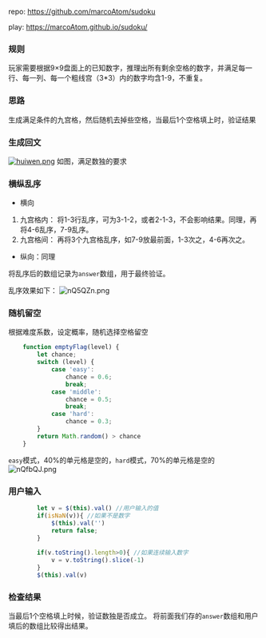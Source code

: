 
repo: https://github.com/marcoAtom/sudoku

play: https://marcoAtom.github.io/sudoku/

### 规则
玩家需要根据9×9盘面上的已知数字，推理出所有剩余空格的数字，并满足每一行、每一列、每一个粗线宫（3*3）内的数字均含1-9，不重复。
### 思路
生成满足条件的九宫格，然后随机去掉些空格，当最后1个空格填上时，验证结果
### 生成回文
[![huiwen.png](https://s2.ax1x.com/2019/09/07/nQWLUf.png)](https://imgchr.com/i/nQWLUf)
如图，满足数独的要求
### 横纵乱序
- 横向
1. 九宫格内：
将1-3行乱序，可为3-1-2，或者2-1-3，不会影响结果。同理，再将4-6乱序，7-9乱序。
2. 九宫格间：
再将3个九宫格乱序，如7-9放最前面，1-3次之，4-6再次之。
- 纵向：同理

将乱序后的数组记录为`answer`数组，用于最终验证。

乱序效果如下：
![nQ5QZn.png](https://s2.ax1x.com/2019/09/07/nQ5QZn.png)
### 随机留空
根据难度系数，设定概率，随机选择空格留空
```javascript
    function emptyFlag(level) {
        let chance;
        switch (level) {
            case 'easy':
                chance = 0.6;
                break;
            case 'middle':
                chance = 0.5;
                break;
            case 'hard':
                chance = 0.3;
        }
        return Math.random() > chance
    }
```
`easy`模式，40%的单元格是空的，`hard`模式，70%的单元格是空的
![nQfbQJ.png](https://s2.ax1x.com/2019/09/07/nQfbQJ.png)
### 用户输入
```javascript
        let v = $(this).val() //用户输入的值
        if(isNaN(v)){ //如果不是数字
            $(this).val('')
            return false;
        }
        
        if(v.toString().length>0){ //如果连续输入数字
            v = v.toString().slice(-1)
        }
        $(this).val(v)
```
### 检查结果
当最后1个空格填上时候，验证数独是否成立。
将前面我们存的`answer`数组和用户填后的数组比较得出结果。
